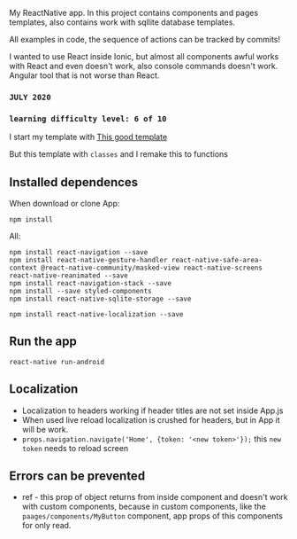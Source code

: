 My ReactNative app. 
In this project contains components and pages templates, 
also contains work with sqllite database templates.

All examples in code, the sequence of actions can be tracked by commits!

I wanted to use React inside Ionic, 
but almost all components awful works with React and even doesn't work, 
also console commands doesn't work. Angular tool that is not worse than React.

### `JULY 2020`

### `learning difficulty level: 6 of 10`

I start my template with [This good template](https://aboutreact.com/example-of-sqlite-database-in-react-native/)

But this template with `classes` and I remake this to functions


## Installed dependences

When download or clone App:

    npm install

All:

    npm install react-navigation --save
    npm install react-native-gesture-handler react-native-safe-area-context @react-native-community/masked-view react-native-screens react-native-reanimated --save
    npm install react-navigation-stack --save
    npm install --save styled-components
    npm install react-native-sqlite-storage --save
        
    npm install react-native-localization --save


## Run the app

    react-native run-android

## Localization 

- Localization to headers working if header titles are not set inside App.js
- When used live reload localization is crushed for headers, but in App it will be work.
- `props.navigation.navigate('Home', {token: '<new token>'});` this `new token` needs to reload screen

## Errors can be prevented

- ref - this prop of object returns from inside component and doesn't work with custom components,
because in custom components, like the `paages/components/MyButton` component, app props of this components for only read. 

